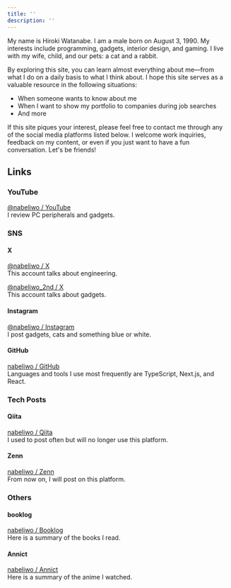 ```yaml
---
title: ''
description: ''
---
```


My name is Hiroki Watanabe. I am a male born on August 3, 1990. My interests include programming, gadgets, interior design, and gaming. I live with my wife, child, and our pets: a cat and a rabbit.

By exploring this site, you can learn almost everything about me—from what I do on a daily basis to what I think about. I hope this site serves as a valuable resource in the following situations:

- When someone wants to know about me
- When I want to show my portfolio to companies during job searches
- And more

If this site piques your interest, please feel free to contact me through any of the social media platforms listed below. I welcome work inquiries, feedback on my content, or even if you just want to have a fun conversation. Let's be friends!

## Links

### YouTube

[@nabeliwo / YouTube](https://www.youtube.com/@nabeliwo)  
I review PC peripherals and gadgets.

### SNS

#### X

[@nabeliwo / X](https://twitter.com/nabeliwo)  
This account talks about engineering.

[@nabeliwo_2nd / X](https://twitter.com/nabeliwo_2nd)  
This account talks about gadgets.

#### Instagram

[@nabeliwo / Instagram](https://www.instagram.com/nabeliwo)  
I post gadgets, cats and something blue or white.

#### GitHub

[nabeliwo / GitHub](https://github.com/nabeliwo)  
Languages and tools I use most frequently are TypeScript, Next.js, and React.

### Tech Posts

#### Qiita

[nabeliwo / Qiita](https://qiita.com/nabeliwo)  
I used to post often but will no longer use this platform.

#### Zenn

[nabeliwo / Zenn](https://zenn.dev/nabeliwo)  
From now on, I will post on this platform.

### Others

#### booklog

[nabeliwo / Booklog](https://booklog.jp/users/nabeliwo)  
Here is a summary of the books I read.

#### Annict

[nabeliwo / Annict](https://annict.com/@nabeliwo)  
Here is a summary of the anime I watched.
